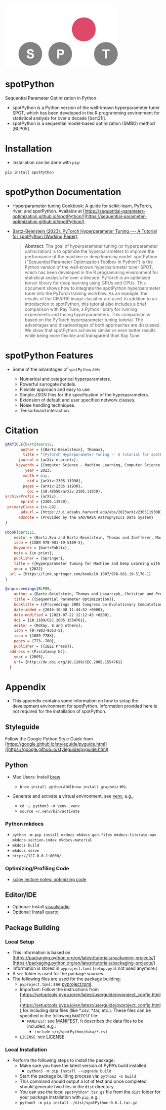 <p align="left">
  <img height="200" src="img/spotLogo.png" alt="spot_logo">
</p>

# spotPython

Sequential Parameter Optimization in Python

* spotPython is a Python version of the well-known hyperparameter tuner SPOT, which has been developed in the R programming environment for statistical analysis for over a decade [bart21i].
* spotPython is a sequential model-based optimization (SMBO) method [BLP05].


# Installation

* Installation can be done with `pip`:

`pip install spotPython`

# spotPython Documentation

* Hyperparameter-tuning Cookbook: A guide for scikit-learn, PyTorch, river, and spotPython. Available at [https://sequential-parameter-optimization.github.io/spotPython/](https://sequential-parameter-optimization.github.io/spotPython/).

* [Bartz-Beielstein (2023). PyTorch Hyperparameter Tuning --- A Tutorial for spotPython (Working Paper)](https://arxiv.org/abs/2305.11930).

    > **Abstract**: The goal of hyperparameter tuning (or hyperparameter optimization) is to optimize the hyperparameters to improve the performance of the machine or deep learning model. spotPython ("Sequential Parameter Optimization Toolbox in Python") is the Python version of the well-known hyperparameter tuner SPOT, which has been developed in the R programming environment for statistical analysis for over a decade. PyTorch is an optimized tensor library for deep learning using GPUs and CPUs. This document shows how to integrate the spotPython hyperparameter tuner into the PyTorch training workflow.  As an example, the results of the CIFAR10 image classifier are used. In addition to an introduction to spotPython, this tutorial also includes a brief comparison with Ray Tune, a Python library for running experiments and tuning hyperparameters. This comparison is based on the PyTorch hyperparameter tuning tutorial. The advantages and disadvantages of both approaches are discussed. We show that spotPython achieves similar or even better results while being more flexible and transparent than Ray Tune.


# spotPython Features

* Some of the advantages of `spotPython` are:

  - Numerical and categorical hyperparameters.
  - Powerful surrogate models.
  - Flexible approach and easy to use.
  - Simple JSON files for the specification of the hyperparameters.
  - Extension of default and user specified network classes.
  - Noise handling techniques.
  - Tensorboard interaction.

# Citation

```bibtex
@ARTICLE{bart23earxiv,
       author = {{Bartz-Beielstein}, Thomas},
        title = "{PyTorch Hyperparameter Tuning -- A Tutorial for spotPython}",
      journal = {arXiv e-prints},
     keywords = {Computer Science - Machine Learning, Computer Science - Artificial Intelligence, Mathematics - Numerical Analysis, 68T07, A.1, B.8.0, G.1.6, G.4, I.2.8},
         year = 2023,
        month = may,
          eid = {arXiv:2305.11930},
        pages = {arXiv:2305.11930},
          doi = {10.48550/arXiv.2305.11930},
archivePrefix = {arXiv},
       eprint = {2305.11930},
 primaryClass = {cs.LG},
       adsurl = {https://ui.adsabs.harvard.edu/abs/2023arXiv230511930B},
      adsnote = {Provided by the SAO/NASA Astrophysics Data System}
}
```


```bibtex
@book{bart21i,
	editor = {Bartz,Eva and Bartz-Beielstein, Thomas and Zaefferer, Martin and Mersmann, Olaf},
	isbn = {ISBN 978-981-19-5169-5},
	keywords = {bartzPublic},
	note = {in print},
	publisher = {Springer},
	title = {{Hyperparameter Tuning for Machine and Deep Learning with R - A Practical Guide}},
	year = {2022}
  url = {https://link.springer.com/book/10.1007/978-981-19-5170-1}
}
```

```bibtex
@inproceedings{BLP05,
	author = {Bartz-Beielstein, Thomas and Lasarczyk, Christian and Preuss, Mike},
	title = {{Sequential Parameter Optimization}},
	booktitle = {{Proceedings 2005 Congress on Evolutionary Computation (CEC'05), Edinburgh, Scotland}},
	date-added = {2016-10-30 11:44:52 +0000},
	date-modified = {2021-07-22 12:12:43 +0200},
	doi = {10.1109/CEC.2005.1554761},
	editor = {McKay, B and others},
	isbn = {0-7803-9363-5},
	issn = {1089-778X},
	pages = {773--780},
	publisher = {{IEEE Press}},
  address = {Piscataway NJ},
	year = {2005},
	url= {http://dx.doi.org/10.1109/CEC.2005.1554761}
  }

```

# Appendix

* This appendix contains some information on how to setup the development environment for spotPython.
Information provided here is not required for the installation of spotPython.

## Styleguide

Follow the Google Python Style Guide from [https://google.github.io/styleguide/pyguide.html]([https://google.github.io/styleguide/pyguide.html).


## Python

* Mac Users: Install [brew](https://brew.sh/index_de)
  * `brew install python` and `brew install graphviz` etc.

* Generate and activate a virtual environment, see [venv](https://docs.python.org/3/library/venv.html), e.g.,
  * `cd ~; python3 -m venv .venv`
  * `source ~/.venv/bin/activate`

### Python mkdocs

* `python -m pip install mkdocs mkdocs-gen-files mkdocs-literate-nav mkdocs-section-index mkdocs-material`
* `mkdocs build`
* `mkdocs serve`
* `http://127.0.0.1:8000/`


### Optimizing/Profiling Code

* [scipy lecture notes: optimizing code](https://scipy-lectures.org/advanced/optimizing/index.html)

## Editor/IDE

* Optional: Install [visualstudio](https://code.visualstudio.com)
* Optional: Install [quarto](https://quarto.org)


## Package Building

### Local Setup

* This information is based on [https://packaging.python.org/en/latest/tutorials/packaging-projects/](https://packaging.python.org/en/latest/tutorials/packaging-projects/)
* Information is stored in `pyproject.toml` (`setup.py` is not used anymore.)
* A `src` folder is used for the package sources.
* The following files are used for the package building:
   * `pyproject.toml`: see [pyproject.toml](./pyproject.toml). 
   * Important: Follow the instructions from [https://setuptools.pypa.io/en/latest/userguide/pyproject_config.html](https://setuptools.pypa.io/en/latest/userguide/pyproject_config.html) for including data files (like *.csv, *.tar, etc.). These files can be specified in the following `MANIFEST` file:
     * `MANIFEST`: see [MANIFEST](MANIFEST.in). It describes the data files to be included, e.g.:
       * `include src/spotPython/data/*.rst`
    * `LICENSE`: see [LICENSE](./LICENSE)

### Local Installation

* Perform the following steps to install the package:
  * Make sure you have the latest version of PyPA’s build installed:
    * `python3 -m pip install --upgrade build`
  * Start the package building process via:  `python3 -m build` 
  * This command should output a lot of text and once completed should generate two files in the `dist` directory.
  * You can use the local `spotPython*.tar.gz` file from the `dist` folder for your package installation with `pip`, e.g.;
  * `python3 -m pip install ./dist/spotPython-0.0.1.tar.gz`


